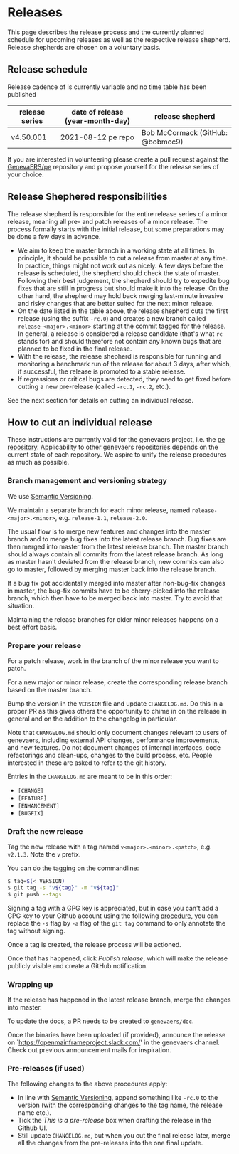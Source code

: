 # Releases

This page describes the release process and the currently planned schedule for upcoming releases as well as the respective release shepherd. Release shepherds are chosen on a voluntary basis.

## Release schedule

Release cadence of is currently variable and no time table has been published

| release series | date of release (year-month-day)           | release shepherd                            |
|----------------|--------------------------------------------|---------------------------------------------|
| v4.50.001  | 2021-08-12  pe repo                            | Bob McCormack (GitHub: @bobmcc9)            | 


If you are interested in volunteering please create a pull request against the [GenevaERS/pe](https://github.com/genevaers/pe) repository and propose yourself for the release series of your choice.

## Release Shephered responsibilities 

The release shepherd is responsible for the entire release series of a minor release, meaning all pre- and patch releases of a minor release. 
The process formally starts with the initial release, but some preparations may be done a few days in advance.

* We aim to keep the master branch in a working state at all times. In principle, it should be possible to cut a release from master at any time.
  In practice, things might not work out as nicely. A few days before the release is scheduled, the shepherd should check the state of master. 
  Following their best judgement, the shepherd should try to expedite bug fixes that are still in progress but should make it into the release.
  On the other hand, the shepherd may hold back merging last-minute invasive and risky changes that are better suited for the next minor release.
* On the date listed in the table above, the release shepherd cuts the first release (using the suffix `-rc.0`) and creates a new branch 
  called  `release-<major>.<minor>` starting at the commit tagged for the release. In general, a release is considered a release candidate
  (that's what `rc` stands for) and should therefore not contain any known bugs that are planned to be fixed in the final release.
* With the release, the release shepherd is responsible for running and monitoring a benchmark run of the release for about  3 days, after which, 
  if successful, the release is promoted to a stable release.
* If regressions or critical bugs are detected, they need to get fixed before cutting a new pre-release (called `-rc.1`, `-rc.2`, etc.). 

See the next section for details on cutting an individual release.

## How to cut an individual release

These instructions are currently valid for the genevaers project, i.e. the [pe repository](https://github.com/genevaers/).
Applicability to other genevaers repositories depends on the current state of each repository.
We aspire to unify the release procedures as much as possible.

### Branch management and versioning strategy

We use [Semantic Versioning](https://semver.org/).

We maintain a separate branch for each minor release, named `release-<major>.<minor>`, e.g. `release-1.1`, `release-2.0`.

The usual flow is to merge new features and changes into the master branch and to merge bug fixes into the latest release branch.
Bug fixes are then merged into master from the latest release branch. The master branch should always contain all commits from the 
latest release branch. As long as master hasn't deviated from the release branch, new commits can also go to master,
followed by merging master back into the release branch.

If a bug fix got accidentally merged into master after non-bug-fix changes in master, the bug-fix commits have to be cherry-picked
into the release branch, which then have to be merged back into master. Try to avoid that situation.

Maintaining the release branches for older minor releases happens on a best effort basis.

### Prepare your release

For a patch release, work in the branch of the minor release you want to patch.

For a new major or minor release, create the corresponding release branch based on the master branch.

Bump the version in the `VERSION` file and update `CHANGELOG.md`. Do this in a proper PR as this gives others the opportunity
to chime in on the release in general and on the addition to the changelog in particular.

Note that `CHANGELOG.md` should only document changes relevant to users of genevaers, including external API changes, 
performance improvements, and new features. Do not document changes of internal interfaces, code refactorings and clean-ups,
changes to the build process, etc. People interested in these are asked to refer to the git history.

Entries in the `CHANGELOG.md` are meant to be in this order:

* `[CHANGE]`
* `[FEATURE]`
* `[ENHANCEMENT]`
* `[BUGFIX]`

### Draft the new release

Tag the new release with a tag named `v<major>.<minor>.<patch>`, e.g. `v2.1.3`. Note the `v` prefix.

You can do the tagging on the commandline:

```bash
$ tag=$(< VERSION)
$ git tag -s "v${tag}" -m "v${tag}"
$ git push --tags
```

Signing a tag with a GPG key is appreciated, but in case you can't add a GPG key to your Github account using the
following [procedure](https://help.github.com/articles/generating-a-gpg-key/),
you can replace the `-s` flag by `-a` flag of the `git tag` command to only annotate the tag without signing.

Once a tag is created, the release process will be actioned.

Once that has happened, click _Publish release_, which will make the release publicly visible and create a GitHub notification.

### Wrapping up

If the release has happened in the latest release branch, merge the changes into master.

To update the docs, a PR needs to be created to `genevaers/doc`. 

Once the binaries have been uploaded (if provided), announce the release on
`https://openmainframeproject.slack.com/' in the genevaers channel.
Check out previous announcement mails for inspiration. 

### Pre-releases (if used)

The following changes to the above procedures apply:

* In line with [Semantic Versioning](https://semver.org/), append something like `-rc.0` to the version (with the corresponding changes to the tag name, the release name etc.).
* Tick the _This is a pre-release_ box when drafting the release in the Github UI.
* Still update `CHANGELOG.md`, but when you cut the final release later, merge all the changes from the pre-releases into the one final update.

